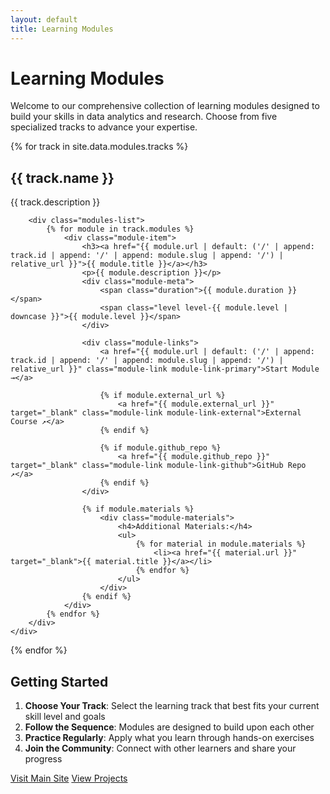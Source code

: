 ```yaml
---
layout: default
title: Learning Modules
---
```


# Learning Modules

Welcome to our comprehensive collection of learning modules designed to build your skills in data analytics and research. Choose from five specialized tracks to advance your expertise.

<div class="tracks-grid">
{% for track in site.data.modules.tracks %}
    <div class="track-card" style="border-left: 4px solid {{ track.color }}">
        <h2>{{ track.name }}</h2>
        <p>{{ track.description }}</p>
        
        <div class="modules-list">
            {% for module in track.modules %}
                <div class="module-item">
                    <h3><a href="{{ module.url | default: ('/' | append: track.id | append: '/' | append: module.slug | append: '/') | relative_url }}">{{ module.title }}</a></h3>
                    <p>{{ module.description }}</p>
                    <div class="module-meta">
                        <span class="duration">{{ module.duration }}</span>
                        <span class="level level-{{ module.level | downcase }}">{{ module.level }}</span>
                    </div>
                    
                    <div class="module-links">
                        <a href="{{ module.url | default: ('/' | append: track.id | append: '/' | append: module.slug | append: '/') | relative_url }}" class="module-link module-link-primary">Start Module →</a>
                        
                        {% if module.external_url %}
                            <a href="{{ module.external_url }}" target="_blank" class="module-link module-link-external">External Course ↗</a>
                        {% endif %}
                        
                        {% if module.github_repo %}
                            <a href="{{ module.github_repo }}" target="_blank" class="module-link module-link-github">GitHub Repo ↗</a>
                        {% endif %}
                    </div>
                    
                    {% if module.materials %}
                        <div class="module-materials">
                            <h4>Additional Materials:</h4>
                            <ul>
                                {% for material in module.materials %}
                                    <li><a href="{{ material.url }}" target="_blank">{{ material.title }}</a></li>
                                {% endfor %}
                            </ul>
                        </div>
                    {% endif %}
                </div>
            {% endfor %}
        </div>
    </div>
{% endfor %}
</div>

## Getting Started

1. **Choose Your Track**: Select the learning track that best fits your current skill level and goals
2. **Follow the Sequence**: Modules are designed to build upon each other
3. **Practice Regularly**: Apply what you learn through hands-on exercises
4. **Join the Community**: Connect with other learners and share your progress

<div class="cta-section">
    <a href="https://asmuie-analytics.github.io/" class="btn btn-primary">Visit Main Site</a>
    <a href="https://asmuie-analytics.github.io/projects/" class="btn btn-secondary">View Projects</a>
</div>
